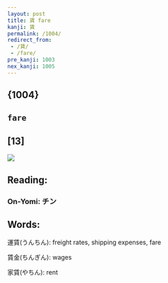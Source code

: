 ```yaml
---
layout: post
title: 賃 fare
kanji: 賃
permalink: /1004/
redirect_from:
 - /賃/
 - /fare/
pre_kanji: 1003
nex_kanji: 1005
---
```


## {1004}

## `fare`

## [13]

<div class="stroke"><img src="E8B383.png" /></div>

## Reading:

### On-Yomi: チン

## Words:

運賃(うんちん): freight rates, shipping expenses, fare

賃金(ちんぎん): wages

家賃(やちん): rent

